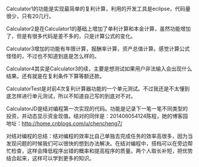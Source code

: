 Calculator1的功能是实现最简单的复利计算，利用的开发工具是eclipse，代码量很少，只有20几行。

Calculator2是在Calculator1的基础上增加了单利计算和本金计算，虽然功能增加了，但是有很多代码是差不多的，只是计算公式的变化。

Calculator3增加的功能有年限计算，报酬率计算，资产总值计算。感觉计算公式怪怪的，不过也不知道到底是怎么样的。

Calculator4其实是Calculator3的续，主要是想测试如果用户非法输入会出现什么结果。还有就是在复利条件下算等额还款。

CalculatorTest是对前4次复利计算器功能的一个单元测试。不过我还是不太懂到底怎样进行单元测试，所以不知道自己写的到底对不对。

CalculatorJD是结对编程第一次实现的代码。功能是记录下一笔一笔不同类型的投资，并动态显示资金现值。结对的同伴是：201406054124陈程，她的博客园地址：http://home.cnblogs.com/u/chencheng7/

对结对编程的总结：结对编程的效率比自己单独去完成任务的效率高很多，因为当发现问题的时候我们可以很快的想到办法解决。在结对编程中，搭档可以在旁边帮忙检查，这样会降低程序出错的概率和提高程序的质量。两个人取长补短，把优势结合起来，这样可以学到更多的知识。
